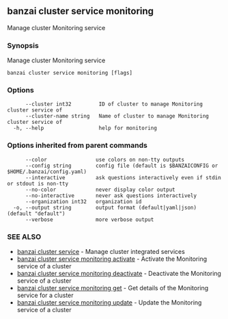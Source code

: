 ## banzai cluster service monitoring

Manage cluster Monitoring service

### Synopsis

Manage cluster Monitoring service

```
banzai cluster service monitoring [flags]
```

### Options

```
      --cluster int32         ID of cluster to manage Monitoring cluster service of
      --cluster-name string   Name of cluster to manage Monitoring cluster service of
  -h, --help                  help for monitoring
```

### Options inherited from parent commands

```
      --color                use colors on non-tty outputs
      --config string        config file (default is $BANZAICONFIG or $HOME/.banzai/config.yaml)
      --interactive          ask questions interactively even if stdin or stdout is non-tty
      --no-color             never display color output
      --no-interactive       never ask questions interactively
      --organization int32   organization id
  -o, --output string        output format (default|yaml|json) (default "default")
      --verbose              more verbose output
```

### SEE ALSO

* [banzai cluster service](banzai_cluster_service.md)	 - Manage cluster integrated services
* [banzai cluster service monitoring activate](banzai_cluster_service_monitoring_activate.md)	 - Activate the Monitoring service of a cluster
* [banzai cluster service monitoring deactivate](banzai_cluster_service_monitoring_deactivate.md)	 - Deactivate the Monitoring service of a cluster
* [banzai cluster service monitoring get](banzai_cluster_service_monitoring_get.md)	 - Get details of the Monitoring service for a cluster
* [banzai cluster service monitoring update](banzai_cluster_service_monitoring_update.md)	 - Update the Monitoring service of a cluster

